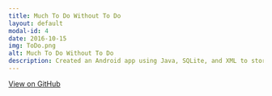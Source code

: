 ```yaml
---
title: Much To Do Without To Do
layout: default
modal-id: 4
date: 2016-10-15
img: ToDo.png
alt: Much To Do Without To Do
description: Created an Android app using Java, SQLite, and XML to store tasks that allow a user to keep their minds more organized.
---
```

<div class="center-links">
    <a class="btn btn-md btn-outline github-project-link" href="https://github.com/ScottLindley/To-Do-List-app" target="_blank">
        <i class="fa fa-github"></i>
        <span class="small">View on GitHub</span>
    </a>
</div>
